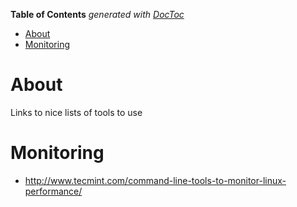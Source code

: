 <!-- START doctoc generated TOC please keep comment here to allow auto update -->
<!-- DON'T EDIT THIS SECTION, INSTEAD RE-RUN doctoc TO UPDATE -->
**Table of Contents**  *generated with [DocToc](https://github.com/thlorenz/doctoc)*

- [About](#about)
- [Monitoring](#monitoring)

<!-- END doctoc generated TOC please keep comment here to allow auto update -->

# About

Links to nice lists of tools to use

# Monitoring

* http://www.tecmint.com/command-line-tools-to-monitor-linux-performance/
